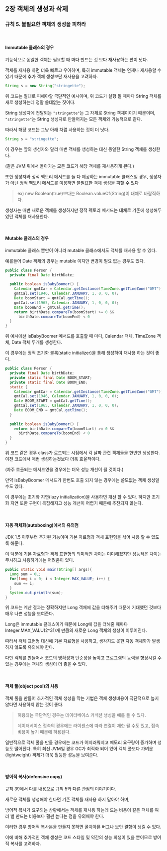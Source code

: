 ## 2장 객체의 생성과 삭제

### 규칙 5. 불필요한 객체의 생성을 피하라



<br>



#### Immutable 클래스의 경우

기능적으로 동일한 객체는 필요할 때 마다 만드는 것 보다 재사용하는 편이 낫다.

객체를 재사용 하면 더욱 빠르고 우아하며, 특히 immutable 객체는 언제나 재사용할 수 있기 때문에 추가 객체 생성보단 재사용을 고려하자.

```java
String s = new String("stringette");
```

위 코드는 절대로 피해야할 극단적인 예시이며, 위 코드가 실행 될 때마다 String 객체를 새로 생성하는데 정말 쓸데없는 짓이다.

String 생성자에 전달되는 `"stringette"`는 그 자체로 String 객체이이기 때문이며, `"stringette"`는 String 생성자로 만들어지는 모든 객체와 기능적으로 같다. 

따라서 해당 코드는 그냥 아래 처럼 사용하는 것이 더 낫다.

```java
String s = "stringette";
```

이 경우는 앞의 생성자와 달리 매번 객체를 생성하는 대신 동일한 String 객체를 생성한다. 

(같은 JVM 위에서 돌아가는 모든 코드가 해당 객체를 재사용하게 된다.)



또한 생성자와 정적 팩토리 메서드를 둘 다 제공하는 immutable 클래스일 경우, 생성자가 아닌 정적 팩토리 메서드를 이용하면 불필요한 객체 생성을 피할 수 있다

> ex) new Boolean(true)보다는 Boolean.valueOf(String)이 대체로 바람직하다.

생성자는 매번 새로운 객체를 생성하지만 정적 펙토리 메서드는 대체로 기존에 생성해두었던 객체를 재사용한다.



<br>



#### Mutable 클래스의 경우

immutable 클래스 뿐만이 아니라 mutable 클래스에서도 객체를 재사용 할 수 있다.

예를들어 Date 객체의 경우는 mutable 이지만 변경이 필요 없는 경우도 있다.

```java
public class Person {
  private final Date birthDate;
  
  public boolean isBabyBoomer() {
    Calendar gmtCar = Calendar.getInstance(TimeZone.getTimeZone("GMT"));
    gmtCal.set(1946, Calendar.JANUARY, 1, 0, 0, 0);
    Date boomStart = gmtCal.getTime();
    gmtCal.set(1965, Calendar.JANUARY, 1, 0, 0, 0);
    Date boonEnd = gmtCal.getTime();
    return birthDate.compareTo(boomStart) >= 0 &&
      birthDate.compareTo(boomEnd) < 0
  }
}
```

위 예시에선 isBabyBoomer 메서드를 호출할 때 마다, Calendar 객체, TimeZone 객체, Date 객체 두개를 생성한다. 

이 경우에는 정적 초기화 블록(static initializer)을 통해 생성하여 재사용 하는 것이 좋다.

```java
public class Person {
  private final Date birthDate;
  private static final Date BOOM_START;
  private static final Date BOOM_END;
  static {
    Calendar gmtCar = Calendar.getInstance(TimeZone.getTimeZone("GMT"));
    gmtCal.set(1946, Calendar.JANUARY, 1, 0, 0, 0);
    Date BOOM_START = gmtCal.getTime();
    gmtCal.set(1965, Calendar.JANUARY, 1, 0, 0, 0);
    Date BOOM_END = gmtCal.getTime();
  }
  
  public boolean isBabyBoomer() {
    return birthDate.compareTo(boomStart) >= 0 &&
      birthDate.compareTo(boomEnd) < 0
  }
}
```

위 코드 같은 경우 class가 로드되는 시점에서 각 날짜 관련 객체들을 한번만 생성한다. 이전 코드에서 매번 생성하는것보다 더욱 효율적이다. 

(자주 호출되는 메서드였을 경우에는 더욱 성능 개선이 될 것이다.)

만약 isBabyBoomer 메서드가 한번도 호출 되지 않는 경우에는 쓸모없는 객체 생성일 수도 있다. 

이 경우에는 초기화 지연(lazy initialization)을 사용하면 개선 할 수 있다. 하지만 초기화 지연 또한 구현이 복잡해지고 성능 개선이 어렵기 때문에 추천되지 않는다.



<br>



#### 자동 객체화(autoboxing)에서의 유의점

JDK 1.5 이후부터 추가된 기능이며 기본 자료형과 객체 표현형을 섞어 사용 할 수 있도록 해준다. 

이 덕분에 기본 자료형과 객체 표현형의 의미적인 차이는 미미해졌지만 성능적은 차이는 무시하고 사용하기에는 어려움이 있다.

```java
public static void main(String[] args){
  Long sum = 0L;
  for(long i = 0; i < Integer.MAX_VALUE; i++) {
    sum += i;
  }
  System.out.println(sum);
}
```

위 코드는 계산 결과는 정확하지만 Long 객체에 값을 더해주기 때문에 기대했던 것보다 매우 나쁜 성능을 보여준다.

Long은 immutable 클래스이기 때문에 Long에 값을 더해줄 때마다 Integer.MAX_VALU(2^31)개 만큼의 새로운 Long 객체의 생성이 이루어진다.

따라서 객체 표현형 대신에 기본 자료형을 사용하고, 생각지도 못한 자동 객체화가 발생하지 않도록 유의해야 한다.

다만 객체를 만들어서 코드의 명확성과 단순성을 높이고 프로그램의 능력을 향상시킬 수 있는 경우에는 객체의 생성이 더 좋을 수 있다.



<br>



#### 객체 풀(object pool)의 사용

객체 풀을 만들어 추가적인 객체 생성을 막는 기법은 객체 생성비용이 극단적으로 높지 않다면 사용하지 않는 것이 좋다.

> 허용되는 극단적인 경우는 데이터베이스 커넥션 생성을 예를 들 수 있다.
>
> 데이터베이스 접속의 경우에는 라이센스에 따라 연결이 제한 될 수도 있고, 접속 비용이 높기 때문에 허용된다.

일반적으로 객체 풀을 만들 경우에는 코드가 어지러워지고 메모리 요구량이 증가하며 성능도 떨어진다. 특히 최신 JVM일 경우 GC가 최적화 되어 있어 객체 풀보다 가벼운(lightweight) 객체가 더욱 월등한 성능을 보여준다.



<br>



#### 방어적 복사(defensive copy)

규칙 39에서 다룰 내용으로 규칙 5와 다른 관점의 이야기이다.

새로운 객체를 생성해야 한다면 기존 객체를 재사용 하지 말아야 하며, 

방어적 복사가 요구되는 상황에서는 객체를 재사용 하는데 드는 비용이 같은 객체를 여러 벌 만드는 비용보다 훨씬 높다는 점을 유의해야 한다.

이러한 경우 방어적 복사본을 만들지 못하면 골치아픈 버그나 보안 결함이 생길 수 있다. 

이에 비해 추가적인 객체 생성은 코드 스타일 및 약간의 성능 희생이 있을 뿐이므로 방어적 복사를 고려하자.




